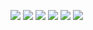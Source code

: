 <p float="left">
  <img src="https://github.com/WilliamKarolDiCioccio/open_local_ui/blob/main/.github/images/chat_page_dark_theme.png#gh-dark-mode-only"/>
  <img src="https://github.com/WilliamKarolDiCioccio/open_local_ui/blob/main/.github/images/chat_page_light_theme.png#gh-light-mode-only"/>
  <img src="https://github.com/WilliamKarolDiCioccio/open_local_ui/blob/main/.github/images/models_page_dark_theme.png#gh-dark-mode-only"/>
  <img src="https://github.com/WilliamKarolDiCioccio/open_local_ui/blob/main/.github/images/models_page_light_theme.png#gh-light-mode-only"/>
  <img src="https://github.com/WilliamKarolDiCioccio/open_local_ui/blob/main/.github/images/model_settings_dark_theme.png#gh-dark-mode-only"/>
  <img src="https://github.com/WilliamKarolDiCioccio/open_local_ui/blob/main/.github/images/model_settings_light_theme.png#gh-light-mode-only"/>
</p>
